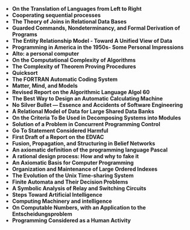 <ul>
 <li><b><a target="_blank" href="https://github.com/manjunath5496/The-most-cited-statistical-papers/blob/master/msp(1).pdf" style="text-decoration:none;"> On the Translation of Languages from Left to Right</a></b></li>
  
<li><b><a target="_blank" href="https://github.com/manjunath5496/The-most-cited-statistical-papers/blob/master/msp(2).pdf" style="text-decoration:none;">Cooperating sequential processes</a></b></li>  
  
<li><b><a target="_blank" href="https://github.com/manjunath5496/The-most-cited-statistical-papers/blob/master/msp(3).pdf" style="text-decoration:none;">The Theory of Joins in Relational Data Bases</a></b></li>
                               
 <li><b><a target="_blank" href="https://github.com/manjunath5496/The-most-cited-statistical-papers/blob/master/msp(4).pdf" style="text-decoration:none;">Guarded Commands, Nondeterminancy, and Formal Derivation of Programs</a></b></li>                              
<li><b><a target="_blank" href="https://github.com/manjunath5496/The-most-cited-statistical-papers/blob/master/msp(5).pdf" style="text-decoration:none;"> The Entity Relationship Model - Toward A Unified View of Data     </a></b></li>
 <li><b><a target="_blank" href="https://github.com/manjunath5496/The-most-cited-statistical-papers/blob/master/msp(6).pdf" style="text-decoration:none;">Programming in America in the 1950s- Some Personal Impressions </a></b></li>
                <li><b><a target="_blank" href="https://github.com/manjunath5496/The-most-cited-statistical-papers/blob/master/msp(7).pdf" style="text-decoration:none;">Alto: a personal computer</a></b></li>                                
         <li><b><a target="_blank" href="https://github.com/manjunath5496/The-most-cited-statistical-papers/blob/master/msp(8).pdf" style="text-decoration:none;">On the Computational Complexity of Algorithms </a></b></li>                                 

<li><b><a target="_blank" href="https://github.com/manjunath5496/The-most-cited-statistical-papers/blob/master/msp(9).pdf" style="text-decoration:none;">The Complexity of Theorem Proving Procedures </a></b></li>

  <li><b><a target="_blank" href="https://github.com/manjunath5496/The-most-cited-statistical-papers/blob/master/msp(10).pdf" style="text-decoration:none;">Quicksort </a></b></li> 

<li><b><a target="_blank" href="https://github.com/manjunath5496/The-most-cited-statistical-papers/blob/master/msp(11).pdf" style="text-decoration:none;">The FORTRAN Automatic Coding System    </a></b></li>                          

  <li><b><a target="_blank" href="https://github.com/manjunath5496/The-most-cited-statistical-papers/blob/master/msp(12).pdf" style="text-decoration:none;"> Matter, Mind, and Models </a></b></li> 

<li><b><a target="_blank" href="https://github.com/manjunath5496/The-most-cited-statistical-papers/blob/master/msp(13).pdf" style="text-decoration:none;"> Revised Report on the Algorithmic Language Algol 60</a></b></li>


<li><b><a target="_blank" href="https://github.com/manjunath5496/The-most-cited-statistical-papers/blob/master/msp(14).pdf" style="text-decoration:none;">The Best Way to Design an Automatic Calculating Machine </a></b></li>
                <li><b><a target="_blank" href="https://github.com/manjunath5496/The-most-cited-statistical-papers/blob/master/msp(15).pdf" style="text-decoration:none;">No Silver Bullet — Essence and Accidents of Software Engineering</a></b></li>                       
                <li><b><a target="_blank" href="https://github.com/manjunath5496/The-most-cited-statistical-papers/blob/master/msp(16).pdf" style="text-decoration:none;">A Relational Model of Data for Large Shared Data Banks</a></b></li>                 
                               
  <li><b><a target="_blank" href="https://github.com/manjunath5496/The-most-cited-statistical-papers/blob/master/msp(17).pdf" style="text-decoration:none;">On the Criteria To Be Used in Decomposing Systems into Modules</a></b></li> 

<li><b><a target="_blank" href="https://github.com/manjunath5496/The-most-cited-statistical-papers/blob/master/msp(18).pdf" style="text-decoration:none;">Solution of a Problem in Concurrent Programming Control </a></b></li>

  <li><b><a target="_blank" href="https://github.com/manjunath5496/The-most-cited-statistical-papers/blob/master/msp(19).pdf" style="text-decoration:none;">Go To Statement Considered Harmful  </a></b></li> 


 <li><b><a target="_blank" href="https://github.com/manjunath5496/The-most-cited-statistical-papers/blob/master/msp(20).pdf" style="text-decoration:none;">  First Draft of a Report on the EDVAC </a></b></li>
  
<li><b><a target="_blank" href="https://github.com/manjunath5496/The-most-cited-statistical-papers/blob/master/msp(21).pdf" style="text-decoration:none;">Fusion, Propagation, and Structuring in Belief Networks</a></b></li>  
  
<li><b><a target="_blank" href="https://github.com/manjunath5496/The-most-cited-statistical-papers/blob/master/msp(22).pdf" style="text-decoration:none;">An axiomatic definition of the programming language Pascal</a></b></li>
                               
 <li><b><a target="_blank" href="https://github.com/manjunath5496/The-most-cited-statistical-papers/blob/master/msp(23).pdf" style="text-decoration:none;">A rational design process: How and why to fake it</a></b></li>                              
<li><b><a target="_blank" href="https://github.com/manjunath5496/The-most-cited-statistical-papers/blob/master/msp(24).pdf" style="text-decoration:none;">  An Axiomatic Basis for Computer Programming     </a></b></li>
 <li><b><a target="_blank" href="https://github.com/manjunath5496/The-most-cited-statistical-papers/blob/master/msp(25).pdf" style="text-decoration:none;">Organization and Maintenance of Large Ordered Indexes </a></b></li>
                <li><b><a target="_blank" href="https://github.com/manjunath5496/The-most-cited-statistical-papers/blob/master/msp(26).pdf" style="text-decoration:none;">The Evolution of the Unix Time-sharing System</a></b></li>                                
         <li><b><a target="_blank" href="https://github.com/manjunath5496/The-most-cited-statistical-papers/blob/master/msp(27).pdf" style="text-decoration:none;">Finite Automata and Their Decision Problems </a></b></li>                                 

<li><b><a target="_blank" href="https://github.com/manjunath5496/The-most-cited-statistical-papers/blob/master/msp(28).pdf" style="text-decoration:none;"> A Symbolic Analysis of Relay and Switching Circuits    </a></b></li>

  <li><b><a target="_blank" href="https://github.com/manjunath5496/The-most-cited-statistical-papers/blob/master/msp(29).pdf" style="text-decoration:none;">Steps Toward Artificial Intelligence</a></b></li> 

<li><b><a target="_blank" href="https://github.com/manjunath5496/The-most-cited-statistical-papers/blob/master/msp(30).pdf" style="text-decoration:none;">Computing Machinery and intelligence      </a></b></li>                          

  <li><b><a target="_blank" href="https://github.com/manjunath5496/The-most-cited-statistical-papers/blob/master/msp(31).pdf" style="text-decoration:none;"> On Computable Numbers, with an Application to the Entscheidungsproblem </a></b></li> 

<li><b><a target="_blank" href="https://github.com/manjunath5496/The-most-cited-statistical-papers/blob/master/msp(32).pdf" style="text-decoration:none;"> Programming Considered as a Human Activity</a></b></li>



</ul>
